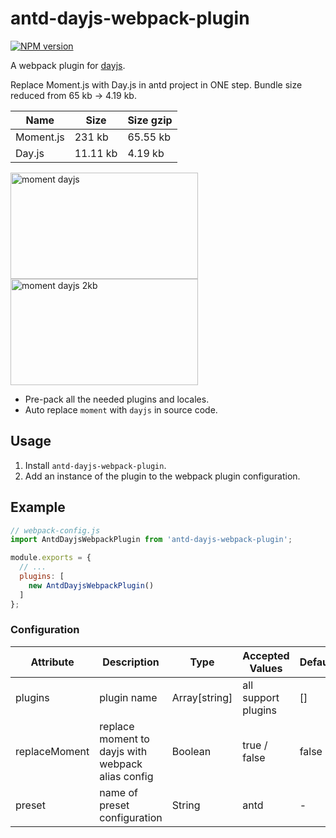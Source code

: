 # antd-dayjs-webpack-plugin

[![NPM version](http://img.shields.io/npm/v/antd-dayjs-webpack-plugin.svg?style=flat-square)](https://www.npmjs.org/package/antd-dayjs-webpack-plugin)

A webpack plugin for [dayjs](https://github.com/iamkun/dayjs). 

Replace Moment.js with Day.js in antd project in ONE step. Bundle size reduced from 65 kb -> 4.19 kb.

|Name |Size|Size gzip|  
|------|---|---|
|Moment.js|231 kb |65.55 kb|
|Day.js|11.11 kb |4.19 kb|

<div>
  <img width="300" height="170" alt="moment dayjs" src="https://user-images.githubusercontent.com/17680888/54087182-73926580-438b-11e9-9899-cd68849f9f8d.png">

  <img width="300" height="170" alt="moment dayjs 2kb" src="https://user-images.githubusercontent.com/17680888/54087181-72613880-438b-11e9-878a-a01ff0fdf7bf.png">
<div>

- Pre-pack all the needed plugins and locales. 
- Auto replace `moment` with `dayjs` in source code.

## Usage

1. Install `antd-dayjs-webpack-plugin`.
1. Add an instance of the plugin to the webpack plugin configuration.


## Example

```js
// webpack-config.js
import AntdDayjsWebpackPlugin from 'antd-dayjs-webpack-plugin';

module.exports = {
  // ...
  plugins: [
    new AntdDayjsWebpackPlugin()
  ]
};
```

### Configuration

| Attribute      | Description          | Type      | Accepted Values       | Default  |
| ----------------- | -------------------------------- | --------------- | ------ | ------ |
| plugins           | plugin name    | Array[string]          |   all support plugins    |    []    |
| replaceMoment              | replace moment to dayjs with webpack alias config  | Boolean | true / false | false  |
| preset              | name of preset configuration                   | String | antd | -  |
